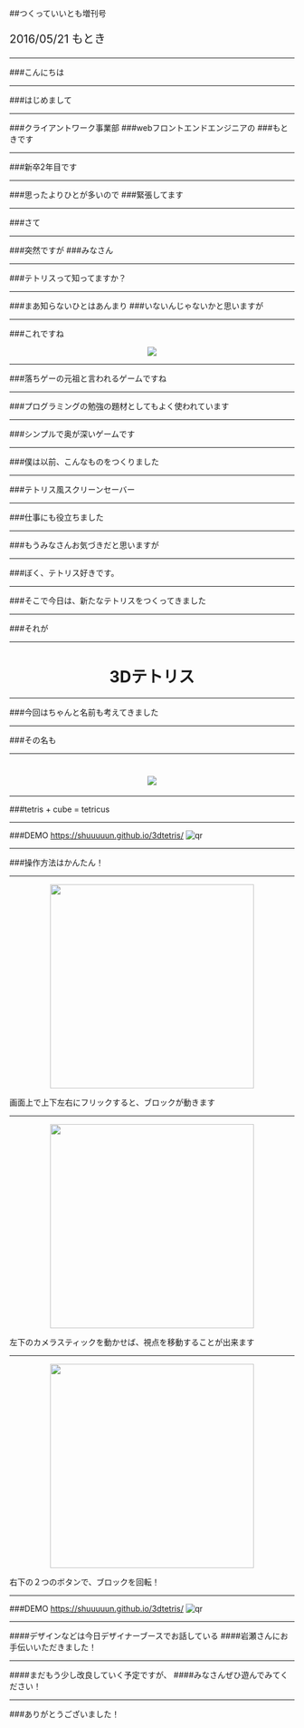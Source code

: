 ##つくっていいとも増刊号

<p style="font-size: 20px;">
  2016/05/21 もとき
</p>

---

###こんにちは

---

###はじめまして

---

###クライアントワーク事業部
###webフロントエンドエンジニアの
###もときです

---

###新卒2年目です
<!-- 去年の新卒です -->

---

###思ったよりひとが多いので
###緊張してます

---

###さて

---

###突然ですが
###みなさん

---

###テトリスって知ってますか？

---

###まあ知らないひとはあんまり
###いないんじゃないかと思いますが

---

###これですね
<!-- （ロゴ貼る） -->
<p style="text-align: center;"><img src="http://images.pocketgamer.co.uk/artwork/na-yxhpd/tetris-logo.jpg"></p>

---

###落ちゲーの元祖と言われるゲームですね

---

<!-- プログラムの世界では、しばしば -->
<!-- 基本の構造が比較的シンプルなことから、 -->
###プログラミングの勉強の題材としてもよく使われています

---

###シンプルで奥が深いゲームです

---

###僕は以前、こんなものをつくりました

---
<!--  ※スクリーンセーバーを実行する  -->
<!-- 
僕は数年前にプログラミングを独学ではじめたのですが
勉強としてテトリスを自分でゼロから作ってみようとしました
#その時は雰囲気だけ良いところまでいったものの、設計がダメすぎて、
ゼロから自分で作るのは1度挫折したんですが
テトリスのプログラムはググればいくらでも出てくるので
既存のコードを元にして、こんなものを作りました
 -->
###テトリス風スクリーンセーバー

<!-- 
スクリーンセーバーなので、pcをしばらく触らずに放置しておいたら起動するんですが
こいつの面白いところは、スクリーンセーバーなのに、操作できるところですね
一列揃えたらちゃんと消えるんですが、
横に長いのでなかなか揃いません

スクリーンセーバーってもともと画面の焼きつきを防ぐためのものなんですが、こいつは消さないと どんどん焼き付いていきますね

こういう感じのスクリーンセーバーをいくつか作っていて、入社したころに発表したら、あだ名がセイバーになりかけました。あぶなかった。
 -->

<!-- <a href="http://shuuuuun.github.io/TetrisSaver/" target="_blank">http://shuuuuun.github.io/TetrisSaver/</a> -->

---

<!-- ###仕事にもいかされました -->
###仕事にも役立ちました
<!-- これがきっかけで、 -->
<!-- たまたま -->
<!-- 仕事でテトリス風のゲームを作る案件が来たときに、僕に声がかかったりもしました -->
<!-- 仕事でもテトリス風のゲームを作る案件が来て、とても良かったなあと思っています -->

---

###もうみなさんお気づきだと思いますが

---

###ぼく、テトリス好きです。

---

###そこで今日は、新たなテトリスをつくってきました

---

###それが

---

<h1 style="text-align: center;">
  3Dテトリス
</h1>
<!-- 以前社内のいいともでこの名前で発表したんですが
今回はちゃんと名前も考えてきました -->

---

###今回はちゃんと名前も考えてきました

---

###その名も

---

<h1 style="text-align: center;">
  <img src="./img/logo_block.svg">
</h1>
<!-- <p style="text-align: right;"><small>テトリクス</small></p> -->

---

###tetris + cube = tetricus

<!-- --- -->

<!-- ###さらに -->
<!-- ###テトリクスは、 -->
<!-- ###ローマ帝国から独立した、ガリア帝国の皇帝の名前らしいです -->

---

###DEMO
<a href="https://shuuuuun.github.io/3dtetris/" target="_blank">https://shuuuuun.github.io/3dtetris/</a>
<img src="./img/qr.png" alt="qr">

---

<!-- howto -->
###操作方法はかんたん！

---

<p style="text-align: center;"><img src="./img/screen/how1.png" width="360"></p>
画面上で上下左右にフリックすると、ブロックが動きます

---

<p style="text-align: center;"><img src="./img/screen/how2.png" width="360"></p>
左下のカメラスティックを動かせば、視点を移動することが出来ます

---

<p style="text-align: center;"><img src="./img/screen/how3.png" width="360"></p>
右下の２つのボタンで、ブロックを回転！

---

###DEMO
<a href="https://shuuuuun.github.io/3dtetris/" target="_blank">https://shuuuuun.github.io/3dtetris/</a>
<img src="./img/qr.png" alt="qr">
<!-- ちなみに、まだいくら消してもレベルは上がりません -->

---

####デザインなどは今日デザイナーブースでお話している
####岩瀬さんにお手伝いいただきました！

---

####まだもう少し改良していく予定ですが、
####みなさんぜひ遊んでみてください！

---

###ありがとうございました！

